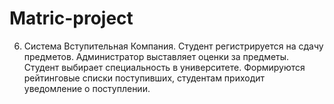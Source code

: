 # Matric-project
6. Система Вступительная Компания. Студент регистрируется на сдачу
предметов. Администратор выставляет оценки за предметы. Студент
выбирает специальность в университете. Формируются рейтинговые списки
поступивших, студентам приходит уведомление о поступлении.